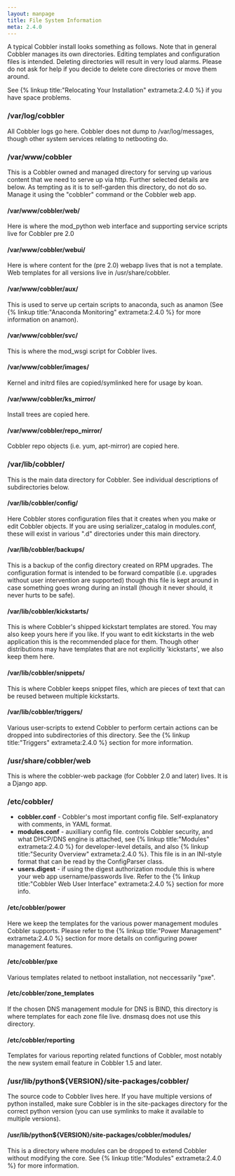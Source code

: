 ```yaml
---
layout: manpage
title: File System Information
meta: 2.4.0
---
```



A typical Cobbler install looks something as follows. Note that in general Cobbler manages its own directories. Editing templates and configuration files is intended. Deleting directories will result in very loud alarms. Please do not ask for help if you decide to delete core directories or move them around.

See {% linkup title:"Relocating Your Installation" extrameta:2.4.0 %} if you have space problems.

### /var/log/cobbler

All Cobbler logs go here. Cobbler does not dump to /var/log/messages, though other system services relating to netbooting do.

### /var/www/cobbler

This is a Cobbler owned and managed directory for serving up various content that we need to serve up via http. Further selected details are below. As tempting as it is to self-garden this directory, do not do so. Manage it using the "cobbler" command or the Cobbler web app.

#### /var/www/cobbler/web/

Here is where the mod\_python web interface and supporting service scripts live for Cobbler pre 2.0

#### /var/www/cobbler/webui/

Here is where content for the (pre 2.0) webapp lives that is not a template. Web templates for all versions live in /usr/share/cobbler.

#### /var/www/cobbler/aux/

This is used to serve up certain scripts to anaconda, such as anamon (See {% linkup title:"Anaconda Monitoring" extrameta:2.4.0 %} for more information on anamon).

#### /var/www/cobbler/svc/

This is where the mod_wsgi script for Cobbler lives.

#### /var/www/cobbler/images/

Kernel and initrd files are copied/symlinked here for usage by koan.

#### /var/www/cobbler/ks\_mirror/

Install trees are copied here.

#### /var/www/cobbler/repo\_mirror/

Cobbler repo objects (i.e. yum, apt-mirror) are copied here.

### /var/lib/cobbler/

This is the main data directory for Cobbler. See individual descriptions of subdirectories below.

#### /var/lib/cobbler/config/

Here Cobbler stores configuration files that it creates when you make or edit Cobbler objects. If you are using serializer\_catalog in modules.conf, these will exist in various ".d" directories under this main directory.

#### /var/lib/cobbler/backups/

This is a backup of the config directory created on RPM upgrades.  The configuration format is intended to be forward compatible (i.e.  upgrades without user intervention are supported) though this file is kept around in case something goes wrong during an install (though it never should, it never hurts to be safe).

#### /var/lib/cobbler/kickstarts/

This is where Cobbler's shipped kickstart templates are stored. You may also keep yours here if you like. If you want to edit kickstarts in the web application this is the recommended place for them. Though other distributions may have templates that are not explicitly 'kickstarts', we also keep them here.

#### /var/lib/cobbler/snippets/

This is where Cobbler keeps snippet files, which are pieces of text that can be reused between multiple kickstarts.

#### /var/lib/cobbler/triggers/

Various user-scripts to extend Cobbler to perform certain actions can be dropped into subdirectories of this directory. See the {% linkup title:"Triggers" extrameta:2.4.0 %} section for more information.

### /usr/share/cobbler/web

This is where the cobbler-web package (for Cobbler 2.0 and later) lives. It is a Django app.

### /etc/cobbler/

* **cobbler.conf** - Cobbler's most important config file. Self-explanatory with comments, in YAML format.
* **modules.conf** - auxilliary config file. controls Cobbler security, and what DHCP/DNS engine is attached, see {% linkup title:"Modules" extrameta:2.4.0 %} for developer-level details, and also {% linkup title:"Security Overview" extrameta:2.4.0 %}. This file is in an INI-style format that can be read by the ConfigParser class.
* **users.digest** - if using the digest authorization module this is where your web app username/passwords live. Refer to the {% linkup title:"Cobbler Web User Interface" extrameta:2.4.0 %} section for more info.

#### /etc/cobbler/power

Here we keep the templates for the various power management modules Cobbler supports. Please refer to the {% linkup title:"Power Management" extrameta:2.4.0 %} section for more details on configuring power management features.

#### /etc/cobbler/pxe

Various templates related to netboot installation, not neccessarily "pxe".

#### /etc/cobbler/zone\_templates

If the chosen DNS management module for DNS is BIND, this directory is where templates for each zone file live. dnsmasq does not use this directory.

#### /etc/cobbler/reporting

Templates for various reporting related functions of Cobbler, most notably the new system email feature in Cobbler 1.5 and later.

### /usr/lib/python${VERSION}/site-packages/cobbler/

The source code to Cobbler lives here. If you have multiple versions of python installed, make sure Cobbler is in the site-packages directory for the correct python version (you can use symlinks to make it available to multiple versions).

#### /usr/lib/python${VERSION}/site-packages/cobbler/modules/

This is a directory where modules can be dropped to extend Cobbler without modifying the core. See {% linkup title:"Modules" extrameta:2.4.0 %} for more information.


